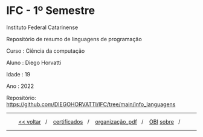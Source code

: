# IFC - 1º Semestre 
Instituto Federal Catarinense

Repositório de resumo de linguagens de programação

Curso    : Ciência da computação

Aluno    : Diego Horvatti

Idade    : 19

Ano      : 2022

Repositório: https://github.com/DIEGOHORVATTI/IFC/tree/main/info_languagens


<hr />
<div align="center">
  <span>
    <a href="../../IFC"><<&nbsp;voltar</a>
  </span>
  <span>&nbsp;&nbsp;/&nbsp;&nbsp;&nbsp;</span>
  <span>
    <a href="../certificados">certificados</a>
    </span>
  <span>&nbsp;&nbsp;/&nbsp;&nbsp;&nbsp;</span>
  <span>
  <span>
   <a href="../organização_pdf">organização_pdf</a>
  </span>
  <span>&nbsp;&nbsp;/&nbsp;&nbsp;&nbsp;</span>
  <span>
   <a href="../OBI">OBI</a>
  </span>
   <a href="https://github.com/DIEGOHORVATTI">sobre</a>
  </span>
  <span>&nbsp;&nbsp;/&nbsp;&nbsp;&nbsp;</span>
</div>
<hr />
